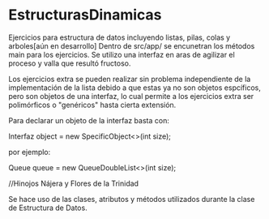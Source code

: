# EstructurasDinamicas
Ejercicios para estructura de datos incluyendo listas, pilas, colas y arboles[aún en desarrollo]
Dentro de src/app/ se encunetran los métodos main para los ejercicios. 
Se utilizo una interfaz en aras de agilizar el proceso y valla que resultó fructoso. 

Los ejercicios extra se pueden realizar sin problema independiente de la implementación de la lista debido a que estas ya no son objetos
espcíficos, pero son objetos de una interfaz, lo cual permite a los ejercicios extra ser polimórficos o "genéricos" hasta cierta extensión.

Para declarar un objeto de la interfaz basta con: 
  
  Interfaz<T> object = new SpecificObject<>(int size);
  
  por ejemplo:
  
  Queue<T> queue = new QueueDoubleList<>(int size);
  
//Hinojos Nájera y Flores de la Trinidad

Se hace uso de las clases, atributos y métodos utilizados durante la clase de Estructura de Datos. 
